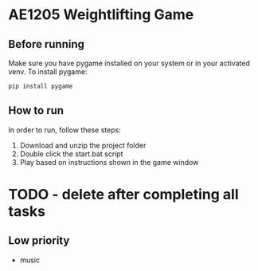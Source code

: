 # AE1205 Weightlifting Game

## Before running
Make sure you have pygame installed on your system or in your activated venv. To install pygame:
```
pip install pygame
```

## How to run

In order to run, follow these steps:
1. Download and unzip the project folder
2. Double click the start.bat script
3. Play based on instructions shown in the game window

# TODO - delete after completing all tasks
## Low priority
- music